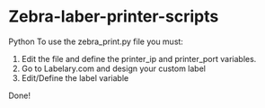 # Zebra-laber-printer-scripts

Python
To use the zebra_print.py file you must:
1. Edit the file and define the printer_ip and printer_port variables.
2. Go to Labelary.com and design your custom label
3. Edit/Define the label variable

Done!

    